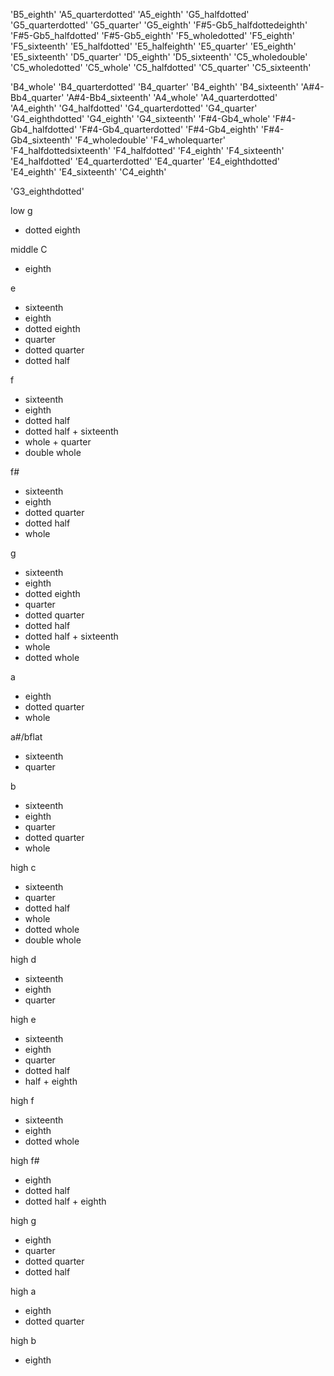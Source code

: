 
'B5_eighth'
'A5_quarterdotted'
'A5_eighth'
'G5_halfdotted'
'G5_quarterdotted'
'G5_quarter'
'G5_eighth'
'F#5-Gb5_halfdottedeighth'
'F#5-Gb5_halfdotted'
'F#5-Gb5_eighth'
'F5_wholedotted'
'F5_eighth'
'F5_sixteenth'
'E5_halfdotted'
'E5_halfeighth'
'E5_quarter'
'E5_eighth'
'E5_sixteenth'
'D5_quarter'
'D5_eighth'
'D5_sixteenth'
'C5_wholedouble'
'C5_wholedotted'
'C5_whole'
'C5_halfdotted'
'C5_quarter'
'C5_sixteenth'


'B4_whole'
'B4_quarterdotted'
'B4_quarter'
'B4_eighth'
'B4_sixteenth'
'A#4-Bb4_quarter'
'A#4-Bb4_sixteenth'
'A4_whole'
'A4_quarterdotted'
'A4_eighth'
'G4_halfdotted'
'G4_quarterdotted'
'G4_quarter'
'G4_eighthdotted'
'G4_eighth'
'G4_sixteenth'
'F#4-Gb4_whole'
'F#4-Gb4_halfdotted'
'F#4-Gb4_quarterdotted'
'F#4-Gb4_eighth'
'F#4-Gb4_sixteenth'
'F4_wholedouble'
'F4_wholequarter'
'F4_halfdottedsixteenth'
'F4_halfdotted'
'F4_eighth'
'F4_sixteenth'
'E4_halfdotted'
'E4_quarterdotted'
'E4_quarter'
'E4_eighthdotted'
'E4_eighth'
'E4_sixteenth'
'C4_eighth'


'G3_eighthdotted'

low g
- dotted eighth

middle C
- eighth

e
- sixteenth
- eighth
- dotted eighth
- quarter
- dotted quarter
- dotted half

f
- sixteenth
- eighth
- dotted half
- dotted half + sixteenth
- whole + quarter
- double whole

f#
- sixteenth
- eighth
- dotted quarter
- dotted half
- whole

g
- sixteenth
- eighth
- dotted eighth
- quarter
- dotted quarter
- dotted half
- dotted half + sixteenth
- whole
- dotted whole

a
- eighth
- dotted quarter
- whole

a#/bflat
- sixteenth
- quarter

b
- sixteenth
- eighth
- quarter
- dotted quarter
- whole

high c
- sixteenth
- quarter
- dotted half
- whole
- dotted whole
- double whole

high d
- sixteenth
- eighth
- quarter

high e
- sixteenth
- eighth
- quarter
- dotted half
- half + eighth

high f
- sixteenth
- eighth
- dotted whole

high f#
- eighth
- dotted half
- dotted half + eighth

high g
- eighth
- quarter
- dotted quarter
- dotted half

high a
- eighth
- dotted quarter

high b
- eighth
